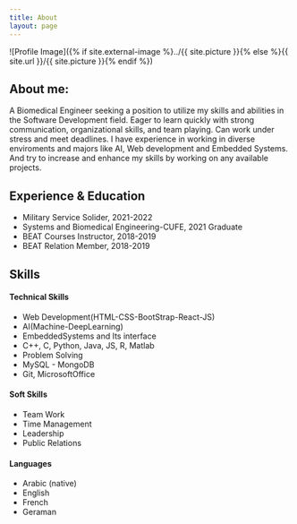 ```yaml
---
title: About
layout: page
---
```

![Profile Image]({% if site.external-image %}../{{ site.picture }}{% else %}{{ site.url }}/{{ site.picture }}{% endif %})

<h2>About me:</h2>

<p>A Biomedical Engineer seeking a position to utilize my skills and abilities in the Software Development field. Eager to learn quickly with strong communication, organizational skills, and team playing. Can work under stress and meet deadlines. I have experience in working in diverse enviroments and majors like AI, Web development and Embedded Systems. And try to increase and enhance my skills by working on any available projects.</p>

<h2>Experience & Education</h2>

<ul class="skill-list">
	<li>Military Service Solider, 2021-2022</li>
	<li>Systems and Biomedical Engineering-CUFE, 2021 Graduate </li>
	<li>BEAT Courses Instructor, 2018-2019</li>
	<li>BEAT Relation Member, 2018-2019</li>
</ul>

<h2>Skills</h2>

<h4>Technical Skills</h4>
<ul class="skill-list">
	<li>Web Development(HTML-CSS-BootStrap-React-JS)</li>
	<li>AI(Machine-DeepLearning)</li>
	<li>EmbeddedSystems and Its interface</li>
	<li>C++, C, Python, Java, JS, R, Matlab</li>
	<li>Problem Solving</li>
	<li>MySQL - MongoDB</li>
	<li>Git, MicrosoftOffice</li>
</ul>
<h4>Soft Skills</h4>
<ul class="skill-list">
	<li>Team Work</li>
	<li>Time Management</li>
	<li>Leadership</li>
	<li>Public Relations</li>
</ul>
<h4>Languages</h4>
<ul class="skill-list">
	<li>Arabic (native)</li>
	<li>English</li>
	<li>French</li>
	<li>Geraman</li>
</ul>
